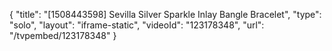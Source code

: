 {
    "title": "[1508443598] Sevilla Silver Sparkle Inlay Bangle Bracelet",
    "type": "solo",
    "layout": "iframe-static",
    "videoId": "123178348",
    "url": "\/tvpembed\/123178348"
}